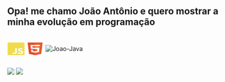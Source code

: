 ## Opa! me chamo João Antônio e quero mostrar a minha evolução em programação 


<div style="display: inline_block"><br>
  <img align="center" alt="Joao-Js" height="30" width="40" src="https://raw.githubusercontent.com/devicons/devicon/master/icons/javascript/javascript-plain.svg">
  <img align="center" alt="Joao-HTML" height="30" width="40" src="https://raw.githubusercontent.com/devicons/devicon/master/icons/html5/html5-original.svg">
  <img align="center" alt="Joao-Java" height="30" width="40" src="https://mlohrktvfr9b.i.optimole.com/cb:5Boq.164d9/w:auto/h:auto/q:75/f:avif/https://www.nerdstickers.com.br/wp-content/uploads/2022/10/products-26-Java.png">

</div>

##
 
<div> 
  <a href = "https://www.instagram.com/_johnsc/" target="_blank"> <img src="https://img.shields.io/badge/-Instagram-%23E4405F?style=for-the-badge&logo=instagram&logoColor=white" target="_blank"></a>
  <a href = "https://www.linkedin.com/in/jo%C3%A3o-ant%C3%B4nio-da-silva-a48712280/" target="_blank"> <img src="https://img.shields.io/badge/-LinkedIn-%230077B5?style=for-the-badge&logo=linkedin&logoColor=white" target="_blank"></a> 
</div>
